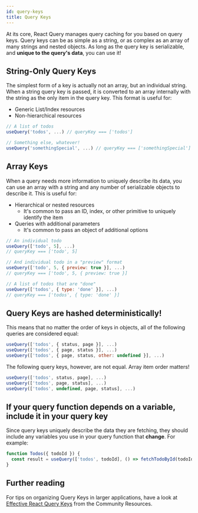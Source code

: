 ```yaml
---
id: query-keys
title: Query Keys
---
```


At its core, React Query manages query caching for you based on query keys. Query keys can be as simple as a string, or as complex as an array of many strings and nested objects. As long as the query key is serializable, and **unique to the query's data**, you can use it!

## String-Only Query Keys

The simplest form of a key is actually not an array, but an individual string. When a string query key is passed, it is converted to an array internally with the string as the only item in the query key. This format is useful for:

- Generic List/Index resources
- Non-hierarchical resources

```js
// A list of todos
useQuery('todos', ...) // queryKey === ['todos']

// Something else, whatever!
useQuery('somethingSpecial', ...) // queryKey === ['somethingSpecial']
```

## Array Keys

When a query needs more information to uniquely describe its data, you can use an array with a string and any number of serializable objects to describe it. This is useful for:

- Hierarchical or nested resources
  - It's common to pass an ID, index, or other primitive to uniquely identify the item
- Queries with additional parameters
  - It's common to pass an object of additional options

```js
// An individual todo
useQuery(['todo', 5], ...)
// queryKey === ['todo', 5]

// And individual todo in a "preview" format
useQuery(['todo', 5, { preview: true }], ...)
// queryKey === ['todo', 5, { preview: true }]

// A list of todos that are "done"
useQuery(['todos', { type: 'done' }], ...)
// queryKey === ['todos', { type: 'done' }]
```

## Query Keys are hashed deterministically!

This means that no matter the order of keys in objects, all of the following queries are considered equal:

```js
useQuery(['todos', { status, page }], ...)
useQuery(['todos', { page, status }], ...)
useQuery(['todos', { page, status, other: undefined }], ...)
```

The following query keys, however, are not equal. Array item order matters!

```js
useQuery(['todos', status, page], ...)
useQuery(['todos', page, status], ...)
useQuery(['todos', undefined, page, status], ...)
```

## If your query function depends on a variable, include it in your query key

Since query keys uniquely describe the data they are fetching, they should include any variables you use in your query function that **change**. For example:

```js
function Todos({ todoId }) {
  const result = useQuery(['todos', todoId], () => fetchTodoById(todoId))
}
```

## Further reading

For tips on organizing Query Keys in larger applications, have a look at [Effective React Query Keys](../community/tkdodos-blog#8-effective-react-query-keys) from
the Community Resources.
